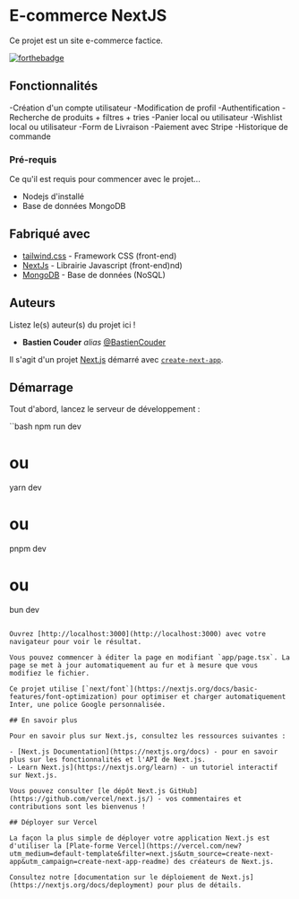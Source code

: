 # E-commerce NextJS
Ce projet est un site e-commerce factice.

[![forthebadge](https://forthebadge.com/images/badges/made-with-next-13.svg)](https://forthebadge.com)

## Fonctionnalités

-Création d'un compte utilisateur
-Modification de profil
-Authentification
-Recherche de produits + filtres + tries
-Panier local ou utilisateur
-Wishlist local ou utilisateur
-Form de Livraison
-Paiement avec Stripe
-Historique de commande

### Pré-requis

Ce qu'il est requis pour commencer avec le projet...

- Nodejs d'installé
- Base de données MongoDB

## Fabriqué avec

* [tailwind.css](tailwindcss.com) - Framework CSS (front-end)
* [NextJs](https://fr.legacy.reactjs.org/)  - Librairie Javascript (front-end)nd)
* [MongoDB](https://www.mongodb.com/fr-fr) - Base de données (NoSQL)

## Auteurs
Listez le(s) auteur(s) du projet ici !
* **Bastien Couder** _alias_ [@BastienCouder](https://github.com/BastienCOuder)
  
Il s'agit d'un projet [Next.js](https://nextjs.org/) démarré avec [`create-next-app`](https://github.com/vercel/next.js/tree/canary/packages/create-next-app).

## Démarrage

Tout d'abord, lancez le serveur de développement :

``bash
npm run dev
# ou
yarn dev
# ou
pnpm dev
# ou
bun dev
```

Ouvrez [http://localhost:3000](http://localhost:3000) avec votre navigateur pour voir le résultat.

Vous pouvez commencer à éditer la page en modifiant `app/page.tsx`. La page se met à jour automatiquement au fur et à mesure que vous modifiez le fichier.

Ce projet utilise [`next/font`](https://nextjs.org/docs/basic-features/font-optimization) pour optimiser et charger automatiquement Inter, une police Google personnalisée.

## En savoir plus

Pour en savoir plus sur Next.js, consultez les ressources suivantes :

- [Next.js Documentation](https://nextjs.org/docs) - pour en savoir plus sur les fonctionnalités et l'API de Next.js.
- Learn Next.js](https://nextjs.org/learn) - un tutoriel interactif sur Next.js.

Vous pouvez consulter [le dépôt Next.js GitHub](https://github.com/vercel/next.js/) - vos commentaires et contributions sont les bienvenus !

## Déployer sur Vercel

La façon la plus simple de déployer votre application Next.js est d'utiliser la [Plate-forme Vercel](https://vercel.com/new?utm_medium=default-template&filter=next.js&utm_source=create-next-app&utm_campaign=create-next-app-readme) des créateurs de Next.js.

Consultez notre [documentation sur le déploiement de Next.js](https://nextjs.org/docs/deployment) pour plus de détails.
